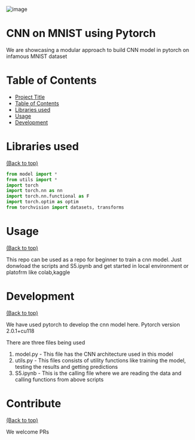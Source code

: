 ![image](https://github.com/sahil0094/SOAI/assets/31719914/40a3da5d-85d1-42ce-9699-797926f35d7c)


# CNN on MNIST using Pytorch
We are showcasing a modular approach to build CNN model in pytorch on infamous MNIST dataset

# Table of Contents

- [Project Title](#project-title)
- [Table of Contents](#table-of-contents)
- [Libraries used](#installation)
- [Usage](#usage)
- [Development](#development)

# Libraries used
[(Back to top)](#table-of-contents)

```python
from model import *
from utils import *
import torch
import torch.nn as nn
import torch.nn.functional as F
import torch.optim as optim
from torchvision import datasets, transforms
```
# Usage
[(Back to top)](#table-of-contents)

This repo can be used as a repo for beginner to train a cnn model. 
Just donwload the scripts and S5.ipynb and get started in local environment or platofrm like colab,kaggle

# Development
[(Back to top)](#table-of-contents)

We have used pytorch to develop the cnn model here.
Pytorch version 2.0.1+cu118

There are three files being used
1. model.py - This file has the CNN architecture used in this model
2. utils.py - This files consists of utility functions like training the model, testing the results and getting predictions 
3. S5.ipynb - This is the calling file where we are reading the data and calling functions from above scripts



# Contribute
[(Back to top)](#table-of-contents)

We welcome PRs


